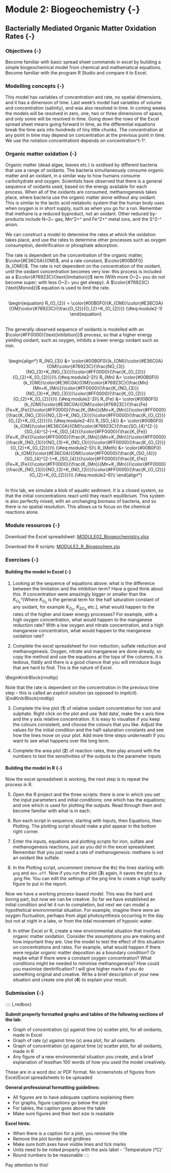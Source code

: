 # Module 2: Biogeochemistry {-}

## Bacterially Mediated Organic Matter Oxidation Rates {-}

### Objectives {-}
Become familiar with basic spread sheet commands in excel by building a simple biogeochemical model from chemical and mathematical equations. Become familiar with the program R Studio and compare it to Excel.

### Modelling concepts {-}
This model has variables of concentration and rate, no spatial dimensions, and it has a dimension of time. Last week’s model had variables of volume and concentration (salinity), and was also resolved in time. In coming weeks the models will be resolved in zero, one, two or three dimensions of space, and only some will be resolved in time. Going down the rows of the Excel spread sheet means going forward in time, as the differential equations break the time axis into hundreds of tiny little chunks. The concentration at any point in time may depend on concentration at the previous point in time. We use the notation concentrationt depends on concentration^t-1^.

### Organic matter oxidation {-}
Organic matter (dead algae, leaves etc.) is oxidised by different bacteria that use a range of oxidants. The bacteria simultaneously consume organic matter and an oxidant, in a similar way to how humans consume carbohydrate and oxygen. Scientists have observed that there is a general sequence of oxidants used, based on the energy available for each process. When all of the oxidants are consumed, methanogenesis takes place, where bacteria use the organic matter alone without any oxidant. This is similar to the lactic acid metabolic system that the human body uses when oxygen is in short supply, such as when you go for a run. Remember that methane is a reduced byproduct, not an oxidant. Other reduced by-products include N~2~ gas, Mn^2+^ and Fe^2+^ metal ions, and the S^2-^ anion.

We can construct a model to determine the rates at which the oxidation takes place, and use the rates to determine other processes such as oxygen consumption, denitrification or phosphate adsorption.

The rate is dependent on the concentration of the organic matter, $\color{#E36C0A}{OM}$, and a rate constant, $\color{#00B0F0}{k_{OM}}$. The rate is not dependent on the concentration of the oxidant, until the oxidant concentration becomes very low: this process is included as a $\color{#76923C}{\text{limitation}}$ term (With more O~2~ you do not become super; with less O~2~ you get sleepy). A $\color{#76923C}{\text{Monod}}$ equation is used to limit the rate.

<center>
<br>
\begin{equation}
R_{O_{2}} = \color{#00B0F0}{K_{OM}}\color{#E36C0A}{OM}\color{#76923C}{\frac{O_{2}}{O_{2}+K_{O_{2}}}}
(\#eq:module2-1)
\end{equation}
</center>
<br>

The generally observed sequence of oxidants is modelled with an $\color{#FF0000}{\text{inhibition}}$ process, so that a higher energy yielding oxidant, such as oxygen, inhibits a lower energy oxidant such as iron.

<center>
<br>
\begin{align*}
R_{NO_{3}} &= \color{#00B0F0}{k_{OM}}\color{#E36C0A}{OM}\color{#76923C}{\frac{NO_{3}}{NO_{3}+K_{NO_{3}}}}\color{#FF0000}{\frac{K_{O_{2}}}{O_{2}+K_{O_{2}}}}\\
(\#eq:module2-2)\\
R_{Mn} &= \color{#00B0F0}{k_{OM}}\color{#E36C0A}{OM}\color{#76923C}{\frac{Mn}{Mn+K_{Mn}}}\color{#FF0000}{\frac{K_{NO_{3}}}{NO_{3}+K_{NO_{3}}}}\color{#FF0000}{\frac{K_{O_{2}}}{O_{2}+K_{O_{2}}}}\\
(\#eq:module2-3)\\
R_{Fe} &= \color{#00B0F0}{k_{OM}}\color{#E36C0A}{OM}\color{#76923C}{\frac{Fe}{Fe+K_{Fe}}}\color{#FF0000}{\frac{K_{Mn}}{Mn+K_{Mn}}}\color{#FF0000}{\frac{K_{NO_{3}}}{NO_{3}+K_{NO_{3}}}}\color{#FF0000}{\frac{K_{O_{2}}}{O_{2}+K_{O_{2}}}}\\
(\#eq:module2-4)\\
R_{SO_{4}} &= \color{#00B0F0}{k_{OM}}\color{#E36C0A}{OM}\color{#76923C}{\frac{SO_{4}^{2-}}{SO_{4}^{2-}+K_{SO_{4}}}}\color{#FF0000}{\frac{K_{Fe}}{Fe+K_{Fe}}}\color{#FF0000}{\frac{K_{Mn}}{Mn+K_{Mn}}}\color{#FF0000}{\frac{K_{NO_{3}}}{NO_{3}+K_{NO_{3}}}}\color{#FF0000}{\frac{K_{O_{2}}}{O_{2}+K_{O_{2}}}}\\
(\#eq:module2-5)\\
R_{Meth} &= \color{#00B0F0}{k_{OM}}\color{#E36C0A}{OM}\color{#FF0000}{\frac{K_{SO_{4}}}{SO_{4}^{2-}+K_{SO_{4}}}}\color{#FF0000}{\frac{K_{Fe}}{Fe+K_{Fe}}}\color{#FF0000}{\frac{K_{Mn}}{Mn+K_{Mn}}}\color{#FF0000}{\frac{K_{NO_{3}}}{NO_{3}+K_{NO_{3}}}}\color{#FF0000}{\frac{K_{O_{2}}}{O_{2}+K_{O_{2}}}}\\
(\#eq:module2-6)\\
\end{align*}
</center>
<br>

In this lab, we simulate a blob of aquatic sediment. It is a closed system, so that the initial concentrations react until they reach equilibrium. This system is also perfectly mixed, with an unchanging biomass of bacteria, and so there is no spatial resolution. This allows us to focus on the chemical reactions alone.

### Module resources {-}

Download the Excel spreadsheet: [MODULE02_Biogeochemistry.xlsx](./resources/module2/MODULE02_Biogeochemistry.xlsx)

Download the R scripts: [MODULE2_R_Biogeochem.zip](./resources/module2/MODULE2_R_Biogeochem.zip)

### Exercises {-}

#### Building the model in Excel {-}

1) Looking at the sequence of equations above: what is the difference between the limitation and the inhibition term? Have a good think about this. If concentration were amazingly bigger or smaller than the $K_{O_{x}}$^[Where $K_{O_{x}}$ is the general term for the half saturation constant of any oxidant, for example $K_{O_{2}}$, $K_{SO_{4}}$ etc.], what would happen to the rates of the higher and lower energy processes? For example, with a high oxygen concentration, what would happen to the manganese reduction rate? With a low oxygen and nitrate concentration, and a high manganese concentration, what would happen to the manganese oxidation rate?


2) Complete the excel spreadsheet for iron reduction, sulfate reduction and methanogenesis. Oxygen, nitrate and manganese are done already, so copy the method and use the equations at the tops of the columns. It is tedious, fiddly and there is a good chance that you will introduce bugs that are hard to find. This is the nature of Excel.

\BeginKnitrBlock{rmdtip}<div class="rmdtip">Note that the rate is dependent on the concentration in the previous time step – this is called an *explicit* solution (as opposed to *implicit*).</div>\EndKnitrBlock{rmdtip}

3) Complete the line plot (**1**) of relative oxidant concentration for iron and sulphate. Right click on the plot and use ‘Add data’, make the x axis time and the y axis relative concentration. It is easy to visualise if you keep the colours consistent, and choose the colours that you like. Adjust the values for the initial condition and the half-saturation constants and see how the lines move on your plot. Add more time steps underneath if you want to see what happens over the long term.

4) Complete the area plot (**2**) of reaction rates, then play around with the numbers to test the sensitivities of the outputs to the parameter inputs

####  Building the model in R {-}

Now the excel spreadsheet is working, the next step is to repeat the process in R.

5) Open the R project and the three scripts: there is one in which you set the input parameters and initial conditions; one which has the equations; and one which is used for plotting the outputs. Read through them and become familiar with what is in each.

6) Run each script in sequence, starting with Inputs, then Equations, then Plotting. The plotting script should make a plot appear in the bottom right corner.

7) Enter the inputs, equations and plotting scripts for iron, sulfate and methanogenesis reactions, just as you did in the excel spreadsheet. Remember that you just need a rate of methanogenesis: methane is not an oxidant like sulfate.

8) In the Plotting script, uncomment (remove the #s) the lines starting with `png` and `dev.off`. Now if you run the plot (**3**) again, it saves the plot to a .png file. You can edit the settings of the png line to create a high quality figure to put in the report.

Now we have a working process-based model. This was the hard and boring part, but now we can be creative. So far we have established an initial condition and let it run to completion, but next we can model a hypothetical environmental situation. For example, imagine there were an oxygen fluctuation, perhaps from algal photosynthesis occurring in the day but not at night in a lake, or from the tidal movement of hypoxic water.

9) In either Excel or R, create a new environmental situation that involves organic matter oxidation. Consider the assumptions you are making and how important they are. Use the model to test the effect of this situation on concentrations and rates. For example, what would happen if there were regular organic matter deposition as a boundary condition? Or maybe what if there were a constant oxygen concentration? What conditions might be needed to minimise methanogenesis? How could you maximise denitrification? I will give higher marks if you do something original and creative. Write a brief description of your new situation and create one plot (**4**) to explain your result. 

### Submission {-}
:::: {.redbox}

**Submit properly formatted graphs and tables of the following sections of the lab:**

- Graph of concentration (y) against time (x) scatter plot, for all oxidants, made in Excel
- Graph of rate (y) against time (x) area plot, for all oxidants
- Graph of concentration (y) against time (x) scatter plot, for all oxidants, made in R
- Any figure of a new environmental situation you create, and a brief explanation of lessthan 100 words of how you used the model creatively.

These are in a word doc or PDF format. No screenshots of figures from Excel/Excel spreadsheets to be uploaded

**General professional formatting guidelines:**

- All figures are to have adequate captions explaining them
- For graphs, figure captions go below the plot
- For tables, the caption goes above the table
- Make sure figures and their text size is readable

**Excel hints:**

- When there is a caption for a plot, you remove the title
- Remove the plot border and gridlines
- Make sure both axes have visible lines and tick marks
- Units need to be noted properly with the axis label - 'Temperature (°C)'
- Round numbers to be reasonable
::::

<span class="redbox">Pay attention to this!</span>
